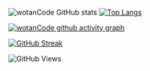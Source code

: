 <!--
Repositorio para la Card de los lenguajes utilizados
https://github.com/anuraghazra/github-readme-stats
-->
![wotanCode GitHub stats](https://github-readme-stats.vercel.app/api?username=wotanCode&hide_border=true&show_icons=true&theme=dark)
[![Top Langs](https://github-readme-stats.vercel.app/api/top-langs/?username=wotanCode&hide_border=true&layout=compact&theme=dark)](https://github.com/wotanCode/github-readme-stats)

<!--
Repositorio para grafico de actividad
https://github.com/Ashutosh00710/github-readme-activity-graph
-->
[![wotanCode github activity graph](https://activity-graph.herokuapp.com/graph?username=wotanCode&area=true&hide_border=true&line=3AFC30&theme=react-dark)](https://github.com/wotanCode/github-readme-activity-graph)

<!--
Repositorio para esta Card
https://github.com/denvercoder1/github-readme-streak-stats
-->
[![GitHub Streak](http://github-readme-streak-stats.herokuapp.com?user=wotanCode&theme=dark&hide_border=true&ring=59BFFF&fire=FFFFFF&stroke=59BFFF&currStreakLabel=FFFFFF&sideNums=59BFFF&sideLabels=59BFFF&currStreakNum=FFFFFF&dates=00DD2BEE)](https://git.io/streak-stats)

<!--
Repositorio original de la funcion de visitas
https://komarev.com/ghpvc/
-->
![GitHub Views](https://komarev.com/ghpvc/?username=wotanCode&color=2685BF)
